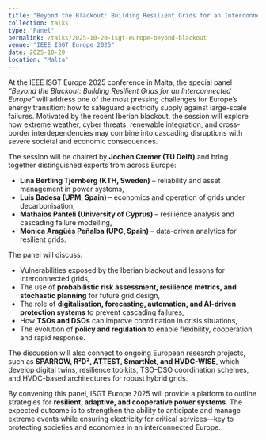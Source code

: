 ```yaml
---
title: "Beyond the Blackout: Building Resilient Grids for an Interconnected Europe"
collection: talks
type: "Panel"
permalink: /talks/2025-10-20-isgt-europe-beyond-blackout
venue: "IEEE ISGT Europe 2025"
date: 2025-10-20
location: "Malta"
---
```


At the IEEE ISGT Europe 2025 conference in Malta, the special panel *“Beyond the Blackout: Building Resilient Grids for an Interconnected Europe”* will address one of the most pressing challenges for Europe’s energy transition: how to safeguard electricity supply against large-scale failures. Motivated by the recent Iberian blackout, the session will explore how extreme weather, cyber threats, renewable integration, and cross-border interdependencies may combine into cascading disruptions with severe societal and economic consequences.  

The session will be chaired by **Jochen Cremer (TU Delft)** and bring together distinguished experts from across Europe:
- **Lina Bertling Tjernberg (KTH, Sweden)** – reliability and asset management in power systems,  
- **Luis Badesa (UPM, Spain)** – economics and operation of grids under decarbonisation,  
- **Mathaios Panteli (University of Cyprus)** – resilience analysis and cascading failure modelling,  
- **Mónica Aragüés Peñalba (UPC, Spain)** – data-driven analytics for resilient grids.  

The panel will discuss:  
- Vulnerabilities exposed by the Iberian blackout and lessons for interconnected grids,  
- The use of **probabilistic risk assessment, resilience metrics, and stochastic planning** for future grid design,  
- The role of **digitalisation, forecasting, automation, and AI-driven protection systems** to prevent cascading failures,  
- How **TSOs and DSOs** can improve coordination in crisis situations,  
- The evolution of **policy and regulation** to enable flexibility, cooperation, and rapid response.  

The discussion will also connect to ongoing European research projects, such as **SPARROW, R²D², ATTEST, SmartNet, and HVDC-WISE**, which develop digital twins, resilience toolkits, TSO–DSO coordination schemes, and HVDC-based architectures for robust hybrid grids.  

By convening this panel, ISGT Europe 2025 will provide a platform to outline strategies for **resilient, adaptive, and cooperative power systems**. The expected outcome is to strengthen the ability to anticipate and manage extreme events while ensuring electricity for critical services—key to protecting societies and economies in an interconnected Europe.
